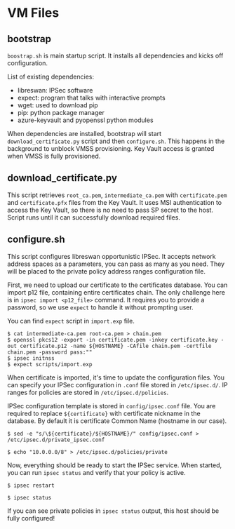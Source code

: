 # VM Files

## bootstrap

`boostrap.sh` is main startup script. It installs all dependencies and kicks off configuration.

List of existing dependencies:

- libreswan: IPSec software
- expect: program that talks with interactive prompts
- wget: used to download pip
- pip: python package manager
- azure-keyvault and pyopenssl python modules

When dependencies are installed, bootstrap will start `download_certificate.py` script and then `configure.sh`.
This happens in the background to unblock VMSS provisioning. Key Vault access is granted when VMSS is fully provisioned.

## download_certificate.py

This script retrieves `root_ca.pem`, `intermediate_ca.pem` with `certificate.pem` and `certificate.pfx` files from the Key Vault.
It uses MSI authentication to access the Key Vault, so there is no need to pass SP secret to the host.
Script runs until it can successfully download required files.

## configure.sh

This script configures libreswan opportunistic IPSec. It accepts network address spaces as a parameters, you can pass as many as you need. They will be placed to the private policy address ranges configuration file.

First, we need to upload our certificate to the certificates database. You can import p12 file, containing entire certificates chain.
The only challenge here is in `ipsec import <p12_file>` command. It requires you to provide a password, so we use `expect` to handle it without prompting user.

You can find `expect` script in `import.exp` file.

``` console
$ cat intermediate-ca.pem root-ca.pem > chain.pem
$ openssl pkcs12 -export -in certificate.pem -inkey certificate.key -out certificate.p12 -name ${HOSTNAME} -CAfile chain.pem -certfile chain.pem -password pass:""
$ ipsec initnss
$ expect scripts/import.exp
```

When certificate is imported, it's time to update the configuration files.
You can specify your IPSec configuration in `.conf` file stored in `/etc/ipsec.d/`. IP ranges for policies are stored in `/etc/ipsec.d/policies`.

IPSec configuration template is stored in `config/ipsec.conf` file. You are required to replace `${certificate}` with certificate nickname in the database.
By default it is certificate Common Name (hostname in our case).

``` console
$ sed -e "s/\${certificate}/${HOSTNAME}/" config/ipsec.conf > /etc/ipsec.d/private_ipsec.conf

$ echo "10.0.0.0/8" > /etc/ipsec.d/policies/private

```

Now, everything should be ready to start the IPSec service. When started, you can run `ipsec status` and verify that your policy is active.

``` console
$ ipsec restart

$ ipsec status
```

If you can see private policies in `ipsec status` output, this host should be fully configured!
